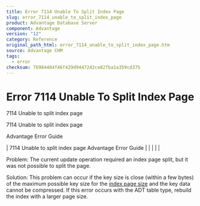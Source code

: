 ```yaml
---
title: Error 7114 Unable To Split Index Page
slug: error_7114_unable_to_split_index_page
product: Advantage Database Server
component: Advantage
version: "12"
category: Reference
original_path_html: error_7114_unable_to_split_index_page.htm
source: Advantage CHM
tags:
  - error
checksum: 76984404f46f429d9447242ce82fba1a359cd375
---
```


# Error 7114 Unable To Split Index Page

7114 Unable to split index page

7114 Unable to split index page

Advantage Error Guide

| 7114 Unable to split index page  Advantage Error Guide |  |  |  |  |

Problem: The current update operation required an index page split, but it was not possible to split the page.

Solution: This problem can occur if the key size is close (within a few bytes) of the maximum possible key size for the [index page size](master_index_page_size.md) and the key data cannot be compressed. If this error occurs with the ADT table type, rebuild the index with a larger page size.
